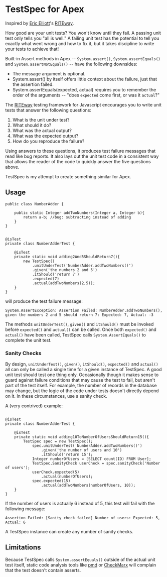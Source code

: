 # TestSpec for Apex

Inspired by [Eric Elliott](https://twitter.com/_ericelliott)'s [RITEway](https://github.com/ericelliott/riteway).

How good are your unit tests? You won't know until they fail. A passing unit test only tells you "all is well." A failing unit test has the potential to tell you exactly what went wrong and how to fix it, but it takes discipline to write your tests to achieve that!

Built-in Assert methods in Apex -- `System.assert()`, `System.assertEquals()` and `System.assertNotEquals()` -- have the following downsides:

* The message argument is optional.
* System.assert() by itself offers little context about the failure, just that the assertion failed.
* System.assertEquals(expected, actual) requires you to remember the order of the arguments -- "does `expected` come first, or was it `actual`?"

The [RITEway](https://github.com/ericelliott/riteway) testing framework for Javascript encourages you to write unit tests that answer the following questions:

1. What is the unit under test?
2. What should it do?
3. What was the actual output?
4. What was the expected output?
5. How do you reproduce the failure?

Using answers to these questions, it produces test failure messages that read like bug reports. It also lays out the unit test code in a consistent way that allows the reader of the code to quickly answer the five questions above. 

TestSpec is my attempt to create something similar for Apex.

## Usage

```apex
public class NumberAdder {

    public static Integer addTwoNumbers(Integer a, Integer b){
        return a-b; //bug: subtracting instead of adding
    }
}


@isTest
private class NumberAdderTest {

    @isTest
    private static void adding2And5ShouldReturn7(){
        new TestSpec()
            .unitUnderTest('NumberAdder.addTwoNumbers()')
            .given('the numbers 2 and 5')
            .itShould('return 7')
            .expected(7)
            .actual(addTwoNumbers(2,5));
    }
}

```
will produce the test failure message:
```
System.AssertException: Assertion Failed: NumberAdder.addTwoNumbers(), given the numbers 2 and 5 should return 7: Expected: 7, Actual: -3
```

The methods `unitUnderTest()`, `given()` and `itShould()` must be invoked before `expected()` and `actual()` can be called. Once both `expected()` and `actual()` have been called, TestSpec calls `System.AssertEquals()` to complete the unit test.

### Sanity Checks

By design, `unitUnderTest()`, `given()`, `itShould()`, `expected()` and `actual()` all can only be called a single time for a given instance of TestSpec. A good unit test should test one thing only.
Occasionally though it makes sense to guard against failure conditions that may cause the test to fail, but aren't part of the test itself. For example, the number of records in the database may change, but the logic of the code under tests doesn't directly depend on it. In these circumstances, use a sanity check.

A (very contrived) example:

```apex

@isTest
private class NumberAdderTest {

    @isTest
    private static void adding10ToNumberOfUsersShouldReturn15(){
        TestSpec spec = new TestSpec();
            spec.unitUnderTest('NumberAdder.addTwoNumbers()')
                .given('the number of users and 10')
                .itShould('return 15');
            Integer numberOfUsers = [SELECT count(ID) FROM User];
            TestSpec.SanityCheck userCheck = spec.sanityCheck('Number of users');
            userCheck.expected(5)
                .actual(numberOfUsers);
            spec.expected(15)
                .actual(addTwoNumbers(numberOfUsers, 10));
    }
}
```
If the number of users is actually 6 instead of 5, this test will fail with the following message:
```
Assertion Failed: [Sanity check failed] Number of users: Expected: 5, Actual: 6
```

A TestSpec instance can create any number of sanity checks.

## Limitations

Because TestSpec calls `System.assertEquals()` outside of the actual unit test itself, static code analysis tools like [pmd](https://pmd.github.io/pmd/index.html) or [CheckMarx](https://www.checkmarx.com/) will complain that the test doesn't contain asserts.

